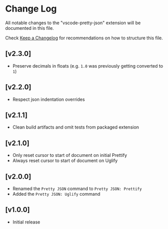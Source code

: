 # Change Log

All notable changes to the "vscode-pretty-json" extension will be documented in this file.

Check [Keep a Changelog](http://keepachangelog.com/) for recommendations on how to structure this file.

## [v2.3.0]

- Preserve decimals in floats (e.g. `1.0` was previously getting converted to `1`)

## [v2.2.0]

- Respect json indentation overrides

## [v2.1.1]

- Clean build artifacts and omit tests from packaged extension

## [v2.1.0]

- Only reset cursor to start of document on initial Prettify
- Always reset cursor to start of document on Uglify

## [v2.0.0]

- Renamed the `Pretty JSON` command to `Pretty JSON: Prettify`
- Added the `Pretty JSON: Uglify` command

## [v1.0.0]

- Initial release
